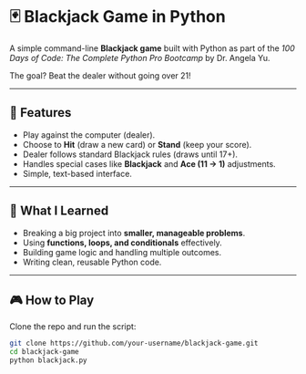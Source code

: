 # 🃏 Blackjack Game in Python

A simple command-line **Blackjack game** built with Python as part of the *100 Days of Code: The Complete Python Pro Bootcamp* by Dr. Angela Yu.

The goal? Beat the dealer without going over 21!

---

## 🚀 Features
- Play against the computer (dealer).
- Choose to **Hit** (draw a new card) or **Stand** (keep your score).
- Dealer follows standard Blackjack rules (draws until 17+).
- Handles special cases like **Blackjack** and **Ace (11 → 1)** adjustments.
- Simple, text-based interface.

---

## 🧠 What I Learned
- Breaking a big project into **smaller, manageable problems**.
- Using **functions, loops, and conditionals** effectively.
- Building game logic and handling multiple outcomes.
- Writing clean, reusable Python code.

---

## 🎮 How to Play
Clone the repo and run the script:

```bash
git clone https://github.com/your-username/blackjack-game.git
cd blackjack-game
python blackjack.py
